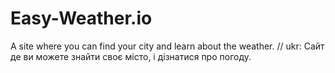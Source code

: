 # Easy-Weather.io
A site where you can find your city and learn about the weather. // ukr: Сайт де ви можете знайти своє місто, і дізнатися про погоду.
